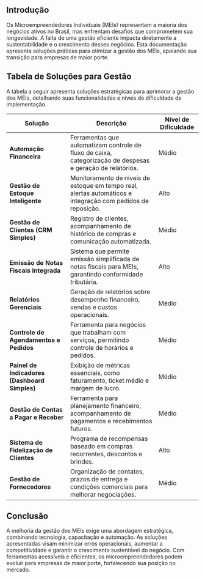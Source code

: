 ## Introdução
Os Microempreendedores Individuais (MEIs) representam a maioria dos negócios ativos no Brasil, mas enfrentam desafios que comprometem sua longevidade. A falta de uma gestão eficiente impacta diretamente a sustentabilidade e o crescimento desses negócios. Esta documentação apresenta soluções práticas para otimizar a gestão dos MEIs, apoiando sua transição para empresas de maior porte.

## Tabela de Soluções para Gestão
A tabela a seguir apresenta soluções estratégicas para aprimorar a gestão dos MEIs, detalhando suas funcionalidades e níveis de dificuldade de implementação.

| **Solução** | **Descrição** | **Nível de Dificuldade** |
|-------------|--------------|-------------------------|
| **Automação Financeira** | Ferramentas que automatizam controle de fluxo de caixa, categorização de despesas e geração de relatórios. | Médio |
| **Gestão de Estoque Inteligente** | Monitoramento de níveis de estoque em tempo real, alertas automáticos e integração com pedidos de reposição. | Alto |
| **Gestão de Clientes (CRM Simples)** | Registro de clientes, acompanhamento de histórico de compras e comunicação automatizada. | Médio |
| **Emissão de Notas Fiscais Integrada** | Sistema que permite emissão simplificada de notas fiscais para MEIs, garantindo conformidade tributária. | Alto |
| **Relatórios Gerenciais** | Geração de relatórios sobre desempenho financeiro, vendas e custos operacionais. | Médio |
| **Controle de Agendamentos e Pedidos** | Ferramenta para negócios que trabalham com serviços, permitindo controle de horários e pedidos. | Médio |
| **Painel de Indicadores (Dashboard Simples)** | Exibição de métricas essenciais, como faturamento, ticket médio e margem de lucro. | Médio |
| **Gestão de Contas a Pagar e Receber** | Ferramenta para planejamento financeiro, acompanhamento de pagamentos e recebimentos futuros. | Médio |
| **Sistema de Fidelização de Clientes** | Programa de recompensas baseado em compras recorrentes, descontos e brindes. | Alto |
| **Gestão de Fornecedores** | Organização de contatos, prazos de entrega e condições comerciais para melhorar negociações. | Médio |


## Conclusão
A melhoria da gestão dos MEIs exige uma abordagem estratégica, combinando tecnologia, capacitação e automação. As soluções apresentadas visam minimizar erros operacionais, aumentar a competitividade e garantir o crescimento sustentável do negócio. Com ferramentas acessíveis e eficientes, os microempreendedores podem evoluir para empresas de maior porte, fortalecendo sua posição no mercado.

